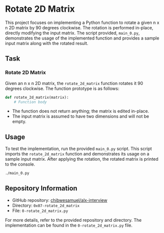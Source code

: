 # Rotate 2D Matrix

This project focuses on implementing a Python function to rotate a given n x n 2D matrix by 90 degrees clockwise. The rotation is performed in-place, directly modifying the input matrix. The script provided, `main_0.py`, demonstrates the usage of the implemented function and provides a sample input matrix along with the rotated result.

## Task

### Rotate 2D Matrix

Given an n x n 2D matrix, the `rotate_2d_matrix` function rotates it 90 degrees clockwise. The function prototype is as follows:

```python
def rotate_2d_matrix(matrix):
    # Function body
```

- The function does not return anything; the matrix is edited in-place.
- The input matrix is assumed to have two dimensions and will not be empty.

## Usage

To test the implementation, run the provided `main_0.py` script. This script imports the `rotate_2d_matrix` function and demonstrates its usage on a sample input matrix. After applying the rotation, the rotated matrix is printed to the console.

```bash
./main_0.py
```

## Repository Information

- GitHub repository: [chibwesamuel/alx-interview](https://github.com/chibwesamuel/alx-interview)
- Directory: `0x07-rotate_2d_matrix`
- File: `0-rotate_2d_matrix.py`

For more details, refer to the provided repository and directory. The implementation can be found in the `0-rotate_2d_matrix.py` file.